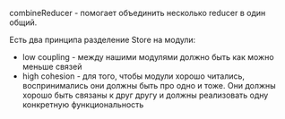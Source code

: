 combineReducer - помогает объединить несколько reducer в один общий.

Есть два принципа разделение Store на модули:

- low coupling - между нашими модулями должно быть как можно меньше связей
- high cohesion - для того, чтобы модули хорошо читались, воспринимались они должны 
быть про одно и тоже. Они должны хорошо быть связаны к друг другу и должны реализовать
одну конкретную функциональность